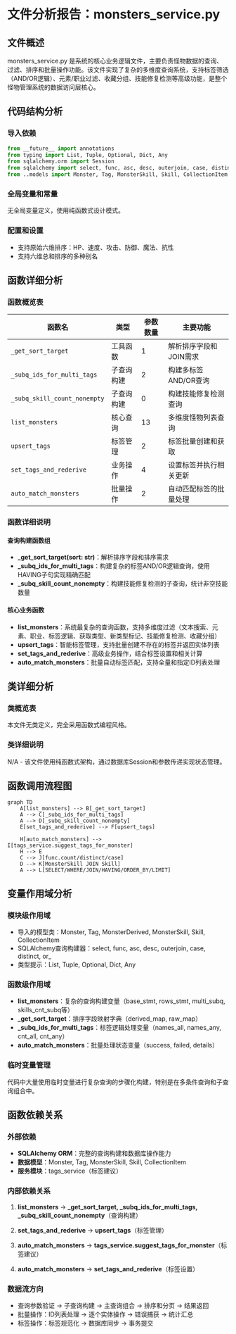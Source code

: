# 文件分析报告：monsters_service.py

## 文件概述
monsters_service.py 是系统的核心业务逻辑文件，主要负责怪物数据的查询、过滤、排序和批量操作功能。该文件实现了复杂的多维度查询系统，支持标签筛选（AND/OR逻辑）、元素/职业过滤、收藏分组、技能修复检测等高级功能，是整个怪物管理系统的数据访问层核心。

## 代码结构分析

### 导入依赖
```python
from __future__ import annotations
from typing import List, Tuple, Optional, Dict, Any
from sqlalchemy.orm import Session
from sqlalchemy import select, func, asc, desc, outerjoin, case, distinct, or_
from ..models import Monster, Tag, MonsterSkill, Skill, CollectionItem
```

### 全局变量和常量
无全局变量定义，使用纯函数式设计模式。

### 配置和设置

- 支持原始六维排序：HP、速度、攻击、防御、魔法、抗性
- 支持六维总和排序的多种别名

## 函数详细分析

### 函数概览表

| 函数名 | 类型 | 参数数量 | 主要功能 |
|--------|------|----------|----------|
| `_get_sort_target` | 工具函数 | 1 | 解析排序字段和JOIN需求 |
| `_subq_ids_for_multi_tags` | 子查询构建 | 2 | 构建多标签AND/OR查询 |
| `_subq_skill_count_nonempty` | 子查询构建 | 0 | 构建技能修复检测查询 |
| `list_monsters` | 核心查询 | 13 | 多维度怪物列表查询 |
| `upsert_tags` | 标签管理 | 2 | 标签批量创建和获取 |
| `set_tags_and_rederive` | 业务操作 | 4 | 设置标签并执行相关更新 |
| `auto_match_monsters` | 批量操作 | 2 | 自动匹配标签的批量处理 |

### 函数详细说明

#### 查询构建函数组
- **_get_sort_target(sort: str)**：解析排序字段和排序需求
- **_subq_ids_for_multi_tags**：构建复杂的标签AND/OR逻辑查询，使用HAVING子句实现精确匹配
- **_subq_skill_count_nonempty**：构建技能修复检测的子查询，统计非空技能数量

#### 核心业务函数
- **list_monsters**：系统最复杂的查询函数，支持多维度过滤（文本搜索、元素、职业、标签逻辑、获取类型、新类型标记、技能修复检测、收藏分组）
- **upsert_tags**：智能标签管理，支持批量创建不存在的标签并返回实体列表
- **set_tags_and_rederive**：高级业务操作，结合标签设置和相关计算
- **auto_match_monsters**：批量自动标签匹配，支持全量和指定ID列表处理

## 类详细分析

### 类概览表
本文件无类定义，完全采用函数式编程风格。

### 类详细说明
N/A - 该文件使用纯函数式架构，通过数据库Session和参数传递实现状态管理。

## 函数调用流程图
```mermaid
graph TD
    A[list_monsters] --> B[_get_sort_target]
    A --> C[_subq_ids_for_multi_tags]
    A --> D[_subq_skill_count_nonempty]
    E[set_tags_and_rederive] --> F[upsert_tags]

    H[auto_match_monsters] --> I[tags_service.suggest_tags_for_monster]
    H --> E
    C --> J[func.count/distinct/case]
    D --> K[MonsterSkill JOIN Skill]
    A --> L[SELECT/WHERE/JOIN/HAVING/ORDER_BY/LIMIT]
```

## 变量作用域分析

### 模块级作用域
- 导入的模型类：Monster, Tag, MonsterDerived, MonsterSkill, Skill, CollectionItem
- SQLAlchemy查询构建器：select, func, asc, desc, outerjoin, case, distinct, or_
- 类型提示：List, Tuple, Optional, Dict, Any

### 函数级作用域
- **list_monsters**：复杂的查询构建变量（base_stmt, rows_stmt, multi_subq, skills_cnt_subq等）
- **_get_sort_target**：排序字段映射字典（derived_map, raw_map）
- **_subq_ids_for_multi_tags**：标签逻辑处理变量（names_all, names_any, cnt_all, cnt_any）
- **auto_match_monsters**：批量处理状态变量（success, failed, details）

### 临时变量管理
代码中大量使用临时变量进行复杂查询的步骤化构建，特别是在多条件查询和子查询组合中。

## 函数依赖关系

### 外部依赖
- **SQLAlchemy ORM**：完整的查询构建和数据库操作能力
- **数据模型**：Monster, Tag, MonsterSkill, Skill, CollectionItem
- **服务模块**：tags_service（标签建议）

### 内部依赖关系
1. **list_monsters** → **_get_sort_target, _subq_ids_for_multi_tags, _subq_skill_count_nonempty**（查询构建）
2. **set_tags_and_rederive** → **upsert_tags**（标签管理）

4. **auto_match_monsters** → **tags_service.suggest_tags_for_monster**（标签建议）
5. **auto_match_monsters** → **set_tags_and_rederive**（标签设置）

### 数据流方向
- 查询参数验证 → 子查询构建 → 主查询组合 → 排序和分页 → 结果返回
- 批量操作：ID列表处理 → 逐个实体操作 → 错误捕获 → 统计汇总
- 标签操作：标签规范化 → 数据库同步 → 事务提交